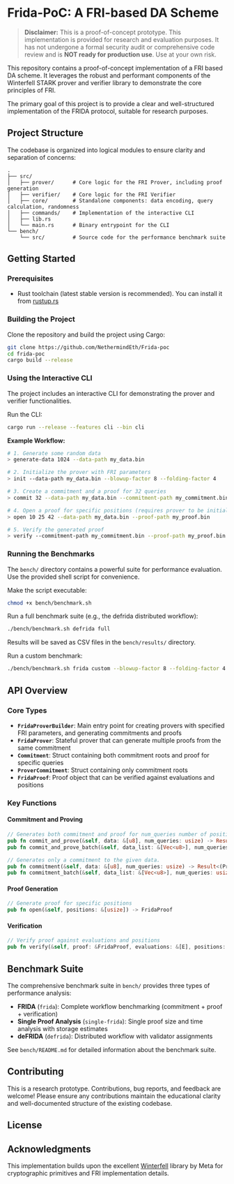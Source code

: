 # Frida-PoC: A FRI-based DA Scheme

> **Disclaimer:** This is a proof-of-concept prototype. This implementation is provided for research and evaluation purposes. It has not undergone a formal security audit or comprehensive code review and is **NOT ready for production use**. Use at your own risk.

This repository contains a proof-of-concept implementation of a FRI based DA scheme. It leverages the robust and performant components of the Winterfell STARK prover and verifier library to demonstrate the core principles of FRI.

The primary goal of this project is to provide a clear and well-structured implementation of the FRIDA protocol, suitable for research purposes.

## Project Structure

The codebase is organized into logical modules to ensure clarity and separation of concerns:

```
.
├── src/
│   ├── prover/      # Core logic for the FRI Prover, including proof generation
│   ├── verifier/    # Core logic for the FRI Verifier
│   ├── core/        # Standalone components: data encoding, query calculation, randomness
│   ├── commands/    # Implementation of the interactive CLI
│   ├── lib.rs       
│   └── main.rs      # Binary entrypoint for the CLI
└── bench/
    └── src/         # Source code for the performance benchmark suite
```

## Getting Started

### Prerequisites

- Rust toolchain (latest stable version is recommended). You can install it from [rustup.rs](https://rustup.rs/)

### Building the Project

Clone the repository and build the project using Cargo:

```bash
git clone https://github.com/NethermindEth/Frida-poc
cd frida-poc
cargo build --release
```

### Using the Interactive CLI

The project includes an interactive CLI for demonstrating the prover and verifier functionalities.

Run the CLI:

```bash
cargo run --release --features cli --bin cli
```

**Example Workflow:**

```bash
# 1. Generate some random data
> generate-data 1024 --data-path my_data.bin

# 2. Initialize the prover with FRI parameters
> init --data-path my_data.bin --blowup-factor 8 --folding-factor 4

# 3. Create a commitment and a proof for 32 queries
> commit 32 --data-path my_data.bin --commitment-path my_commitment.bin

# 4. Open a proof for specific positions (requires prover to be initialized)
> open 10 25 42 --data-path my_data.bin --proof-path my_proof.bin

# 5. Verify the generated proof
> verify --commitment-path my_commitment.bin --proof-path my_proof.bin
```

### Running the Benchmarks

The `bench/` directory contains a powerful suite for performance evaluation. Use the provided shell script for convenience.

Make the script executable:

```bash
chmod +x bench/benchmark.sh
```

Run a full benchmark suite (e.g., the defrida distributed workflow):

```bash
./bench/benchmark.sh defrida full
```

Results will be saved as CSV files in the `bench/results/` directory.

Run a custom benchmark:

```bash
./bench/benchmark.sh frida custom --blowup-factor 8 --folding-factor 4 --max-remainder-degree 31 --data-size 65536
```

## API Overview

### Core Types

- **`FridaProverBuilder`**: Main entry point for creating provers with specified FRI parameters, and generating commitments and proofs
- **`FridaProver`**: Stateful prover that can generate multiple proofs from the same commitment
- **`Commitment`**: Struct containing both commitment roots and proof for specific queries
- **`ProverCommitment`**: Struct containing only commitment roots
- **`FridaProof`**: Proof object that can be verified against evaluations and positions

### Key Functions

#### Commitment and Proving
```rust
// Generates both commitment and proof for num_queries number of positions.
pub fn commit_and_prove(&self, data: &[u8], num_queries: usize) -> Result<(Commitment<H>, FridaProver<E, H>), FridaError>
pub fn commit_and_prove_batch(&self, data_list: &[Vec<u8>], num_queries: usize) -> Result<(Commitment<H>, FridaProver<E, H>), FridaError>

// Generates only a commitment to the given data.
pub fn commitment(&self, data: &[u8], num_queries: usize) -> Result<(ProverCommitment<H>, FridaProver<E, H>, Vec<usize>), FridaError>
pub fn commitment_batch(&self, data_list: &[Vec<u8>], num_queries: usize) -> Result<(ProverCommitment<H>, FridaProver<E, H>, Vec<usize>), FridaError>
```

#### Proof Generation
```rust
// Generate proof for specific positions
pub fn open(&self, positions: &[usize]) -> FridaProof
```

#### Verification
```rust
// Verify proof against evaluations and positions
pub fn verify(&self, proof: &FridaProof, evaluations: &[E], positions: &[usize]) -> Result<(), FridaError>
```

## Benchmark Suite

The comprehensive benchmark suite in `bench/` provides three types of performance analysis:

- **FRIDA** (`frida`): Complete workflow benchmarking (commitment + proof + verification)
- **Single Proof Analysis** (`single-frida`): Single proof size and time analysis with storage estimates
- **deFRIDA** (`defrida`): Distributed workflow with validator assignments

See `bench/README.md` for detailed information about the benchmark suite.

## Contributing

This is a research prototype. Contributions, bug reports, and feedback are welcome! Please ensure any contributions maintain the educational clarity and well-documented structure of the existing codebase.

## License



## Acknowledgments

This implementation builds upon the excellent [Winterfell](https://github.com/facebook/winterfell) library by Meta for cryptographic primitives and FRI implementation details.